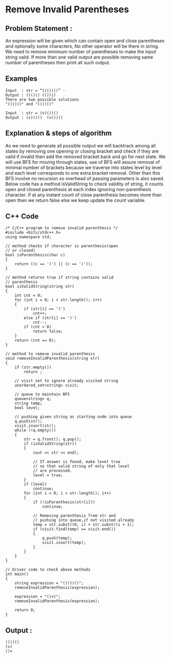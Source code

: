 # Remove Invalid Parentheses

## Problem Statement : 
An expression will be given which can contain open and close parentheses and optionally some characters, No other operator will be there in string. We need to remove minimum number of parentheses to make the input string valid. If more than one valid output are possible removing same number of parentheses then print all such output. 

## Examples
```
Input  : str = “()())()” -
Output : ()()() (())()
There are two possible solutions
"()()()" and "(())()"

Input  : str = (v)())()
Output : (v)()()  (v())()
```

## Explanation & steps of algorithm
As we need to generate all possible output we will backtrack among all states by removing one opening or closing bracket and check if they are valid if invalid then add the removed bracket back and go for next state. We will use BFS for moving through states, use of BFS will assure removal of minimal number of brackets because we traverse into states level by level and each level corresponds to one extra bracket removal. Other than this BFS involve no recursion so overhead of passing parameters is also saved. 
Below code has a method isValidString to check validity of string, it counts open and closed parenthesis at each index ignoring non-parenthesis character. If at any instant count of close parenthesis becomes more than open then we return false else we keep update the count variable. 

## C++ Code
```
/* C/C++ program to remove invalid parenthesis */
#include <bits/stdc++.h>
using namespace std;

// method checks if character is parenthesis(open
// or closed)
bool isParenthesis(char c)
{
	return ((c == '(') || (c == ')'));
}

// method returns true if string contains valid
// parenthesis
bool isValidString(string str)
{
	int cnt = 0;
	for (int i = 0; i < str.length(); i++)
	{
		if (str[i] == '(')
			cnt++;
		else if (str[i] == ')')
			cnt--;
		if (cnt < 0)
			return false;
	}
	return (cnt == 0);
}

// method to remove invalid parenthesis
void removeInvalidParenthesis(string str)
{
	if (str.empty())
		return ;

	// visit set to ignore already visited string
	unordered_set<string> visit;

	// queue to maintain BFS
	queue<string> q;
	string temp;
	bool level;

	// pushing given string as starting node into queue
	q.push(str);
	visit.insert(str);
	while (!q.empty())
	{
		str = q.front(); q.pop();
		if (isValidString(str))
		{
			cout << str << endl;

			// If answer is found, make level true
			// so that valid string of only that level
			// are processed.
			level = true;
		}
		if (level)
			continue;
		for (int i = 0; i < str.length(); i++)
		{
			if (!isParenthesis(str[i]))
				continue;

			// Removing parenthesis from str and
			// pushing into queue,if not visited already
			temp = str.substr(0, i) + str.substr(i + 1);
			if (visit.find(temp) == visit.end())
			{
				q.push(temp);
				visit.insert(temp);
			}
		}
	}
}

// Driver code to check above methods
int main()
{
	string expression = "()())()";
	removeInvalidParenthesis(expression);

	expression = "()v)";
	removeInvalidParenthesis(expression);

	return 0;
}
```

## Output : 
```(())()
()()()
(v)
()v
```
